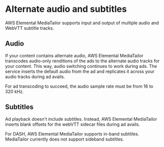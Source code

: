 # Alternate audio and subtitles<a name="manifest-audio-captions"></a>

AWS Elemental MediaTailor supports input and output of multiple audio and WebVTT subtitle tracks\. 

## Audio<a name="manifest-audio-captions-alternate"></a>

If your content contains alternate audio, AWS Elemental MediaTailor transcodes audio\-only renditions of the ads to the alternate audio tracks for your content\. This way, audio switching continues to work during ads\. The service inserts the default audio from the ad and replicates it across your audio tracks during ad avails\.

For ad transcoding to succeed, the audio sample rate must be from 16 to 320 kHz\.

## Subtitles<a name="manifest-audio-captions-subtitles"></a>

Ad playback doesn't include subtitles\. Instead, AWS Elemental MediaTailor inserts blank offsets for the webVTT sidecar files during ad avails\. 

For DASH, AWS Elemental MediaTailor supports in\-band subtitles\. MediaTailor currently does not support sideband subtitles\. 